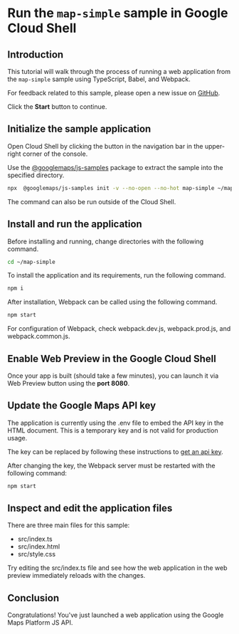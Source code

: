 # Run the `map-simple` sample in Google Cloud Shell

<walkthrough-tutorial-duration duration="10"/>

## Introduction

This tutorial will walk through the process of running a web application from
the `map-simple` sample using TypeScript, Babel, and Webpack.

For feedback related to this sample, please open a new issue on
[GitHub](https://github.com/googlemaps/js-samples/issues).

Click the **Start** button to continue.

## Initialize the sample application

Open Cloud Shell by clicking the
<walkthrough-cloud-shell-icon></walkthrough-cloud-shell-icon> button in the
navigation bar in the upper-right corner of the console.

Use the [@googlemaps/js-samples](https://www.npmjs.com/package/@googlemaps/js-samples) package to
extract the sample into the specified directory.

```bash
npx  @googlemaps/js-samples init -v --no-open --no-hot map-simple ~/map-simple
```

The command can also be run outside of the Cloud Shell.

## Install and run the application

Before installing and running, change directories with the following command.

```bash
cd ~/map-simple
```

To install the application and its requirements, run the following command.

```bash
npm i
```

After installation, Webpack can be called using the following command.

```bash
npm start
```

For configuration of Webpack, check
<walkthrough-editor-open-file filePath="map-simple/webpack.dev.js">webpack.dev.js</walkthrough-editor-open-file>,
<walkthrough-editor-open-file filePath="map-simple/webpack.prod.js">webpack.prod.js</walkthrough-editor-open-file>,
and
<walkthrough-editor-open-file filePath="map-simple/webpack.common.js">webpack.common.js</walkthrough-editor-open-file>.

## Enable Web Preview in the Google Cloud Shell

Once your app is built (should take a few minutes), you can launch it via
<walkthrough-spotlight-pointer target="cloudshell" spotlightId="devshell-web-preview-button">Web
Preview button</walkthrough-spotlight-pointer> using the **port 8080**.

## Update the Google Maps API key

The application is currently using the
<walkthrough-editor-open-file filePath="map-simple/.env">.env</walkthrough-editor-open-file>
file to embed the API key in the HTML document. This is a temporary key and is
not valid for production usage.

The key can be replaced by following these instructions to
[get an api key](https://developers.google.com/maps/documentation/javascript/get-api-key).

After changing the key, the Webpack server must be restarted with the following
command:

```bash
npm start
```

## Inspect and edit the application files

There are three main files for this sample:

*   <walkthrough-editor-open-file filePath="map-simple/src/index.ts">src/index.ts</walkthrough-editor-open-file>
*   <walkthrough-editor-open-file filePath="map-simple/src/index.html">src/index.html</walkthrough-editor-open-file>
*   <walkthrough-editor-open-file filePath="map-simple/src/style.css">src/style.css</walkthrough-editor-open-file>

Try editing the <walkthrough-editor-open-file filePath="map-simple/src/index.ts">src/index.ts</walkthrough-editor-open-file> file and see how the web application in the web preview immediately reloads with the changes.

## Conclusion

<walkthrough-conclusion-trophy></walkthrough-conclusion-trophy>

Congratulations! You've just launched a web application using the Google Maps
Platform JS API.
